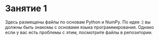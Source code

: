 # Занятие 1

Здесь размещены файлы по основам Python и NumPy. 
По идее :) вы должны быть знакомы с основами языка программирования. 
Однако если у вас есть проблемы с этим, посмотрите файлы в репозитории.
